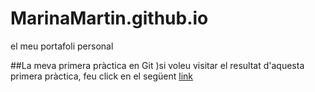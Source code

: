 # MarinaMartin.github.io
el meu portafoli personal

##La meva primera pràctica en Git
)si voleu visitar el resultat d'aquesta primera pràctica, feu click en el següent [link](https://marinamartin.github.io/geo-mapa)
